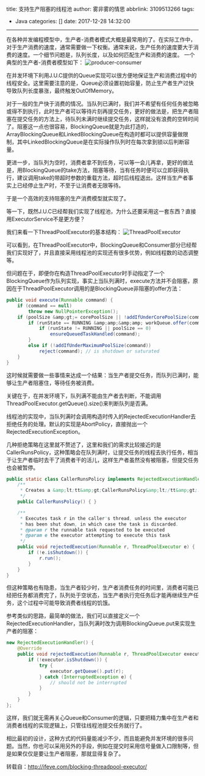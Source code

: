 title: 支持生产阻塞的线程池
author: 雾非雾的情思
abbrlink: 3109513266
tags:
  - Java
categories: []
date: 2017-12-28 14:32:00
---
在各种并发编程模型中，生产者-消费者模式大概是最常用的了。在实际工作中，对于生产消费的速度，通常需要做一下权衡。通常来说，生产任务的速度要大于消费的速度。一个细节问题是，队列长度，以及如何匹配生产和消费的速度。
一个典型的生产者-消费者模型如下：
![producer-consumer](https://file.mspring.org/images/blog/d38e11ca783ad58ef6754f3ac77e6178.png)

在并发环境下利用J.U.C提供的Queue实现可以很方便地保证生产和消费过程中的线程安全。这里需要注意的是，Queue必须设置初始容量，防止生产者生产过快导致队列长度暴涨，最终触发OutOfMemory。

对于一般的生产快于消费的情况。当队列已满时，我们并不希望有任何任务被忽略或得不到执行，此时生产者可以等待片刻再提交任务，更好的做法是，把生产者阻塞在提交任务的方法上，待队列未满时继续提交任务，这样就没有浪费的空转时间了。阻塞这一点也很容易，BlockingQueue就是为此打造的，ArrayBlockingQueue和LinkedBlockingQueue在构造时都可以提供容量做限制，其中LinkedBlockingQueue是在实际操作队列时在每次拿到锁以后判断容量。

更进一步，当队列为空时，消费者拿不到任务，可以等一会儿再拿，更好的做法是，用BlockingQueue的take方法，阻塞等待，当有任务时便可以立即获得执行，建议调用take的带超时参数的重载方法，超时后线程退出。这样当生产者事实上已经停止生产时，不至于让消费者无限等待。

于是一个高效的支持阻塞的生产消费模型就实现了。

等一下，既然J.U.C已经帮我们实现了线程池，为什么还要采用这一套东西？直接用ExecutorService不是更方便？

我们来看一下ThreadPoolExecutor的基本结构：
![ThreadPoolExecutor](https://file.mspring.org/images/blog/5385fed13a96419e1f370f7cdb1dfa69.png)

可以看到，在ThreadPoolExecutor中，BlockingQueue和Consumer部分已经帮我们实现好了，并且直接采用线程池的实现还有很多优势，例如线程数的动态调整等。

但问题在于，即便你在构造ThreadPoolExecutor时手动指定了一个BlockingQueue作为队列实现，事实上当队列满时，execute方法并不会阻塞，原因在于ThreadPoolExecutor调用的是BlockingQueue非阻塞的offer方法：
```Java
public void execute(Runnable command) {
    if (command == null)
        throw new NullPointerException();
    if (poolSize &amp;gt;= corePoolSize || !addIfUnderCorePoolSize(command)) {
        if (runState == RUNNING &amp;amp;&amp;amp; workQueue.offer(command)) {
            if (runState != RUNNING || poolSize == 0)
                ensureQueuedTaskHandled(command);
        }
        else if (!addIfUnderMaximumPoolSize(command))
            reject(command); // is shutdown or saturated
    }
}
```

这时候就需要做一些事情来达成一个结果：当生产者提交任务，而队列已满时，能够让生产者阻塞住，等待任务被消费。

关键在于，在并发环境下，队列满不能由生产者去判断，不能调用ThreadPoolExecutor.getQueue().size()来判断队列是否满。

线程池的实现中，当队列满时会调用构造时传入的RejectedExecutionHandler去拒绝任务的处理。默认的实现是AbortPolicy，直接抛出一个RejectedExecutionException。

几种拒绝策略在这里就不赘述了，这里和我们的需求比较接近的是CallerRunsPolicy，这种策略会在队列满时，让提交任务的线程去执行任务，相当于让生产者临时去干了消费者干的活儿，这样生产者虽然没有被阻塞，但提交任务也会被暂停。

```Java
public static class CallerRunsPolicy implements RejectedExecutionHandler {
    /**
     * Creates a &amp;lt;tt&amp;gt;CallerRunsPolicy&amp;lt;/tt&amp;gt;.
     */
    public CallerRunsPolicy() { }

    /**
     * Executes task r in the caller's thread, unless the executor
     * has been shut down, in which case the task is discarded.
     * @param r the runnable task requested to be executed
     * @param e the executor attempting to execute this task
     */
    public void rejectedExecution(Runnable r, ThreadPoolExecutor e) {
        if (!e.isShutdown()) {
            r.run();
        }
    }
}
```

但这种策略也有隐患，当生产者较少时，生产者消费任务的时间里，消费者可能已经把任务都消费完了，队列处于空状态，当生产者执行完任务后才能再继续生产任务，这个过程中可能导致消费者线程的饥饿。

参考类似的思路，最简单的做法，我们可以直接定义一个RejectedExecutionHandler，当队列满时改为调用BlockingQueue.put来实现生产者的阻塞：

```Java
new RejectedExecutionHandler() {
	@Override
	public void rejectedExecution(Runnable r, ThreadPoolExecutor executor) {
		if (!executor.isShutdown()) {
			try {
				executor.getQueue().put(r);
			} catch (InterruptedException e) {
				// should not be interrupted
			}
		}
	}
};
```

这样，我们就无需再关心Queue和Consumer的逻辑，只要把精力集中在生产者和消费者线程的实现逻辑上，只管往线程池提交任务就行了。

相比最初的设计，这种方式的代码量能减少不少，而且能避免并发环境的很多问题。当然，你也可以采用另外的手段，例如在提交时采用信号量做入口限制等，但是如果仅仅是要让生产者阻塞，那就显得复杂了。

转载自：http://ifeve.com/blocking-threadpool-executor/